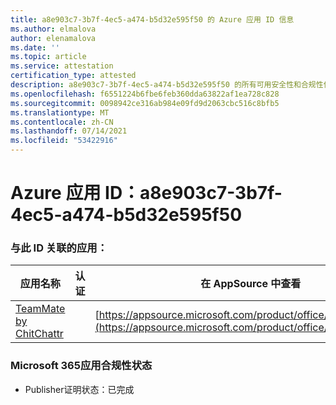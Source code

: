 ```yaml
---
title: a8e903c7-3b7f-4ec5-a474-b5d32e595f50 的 Azure 应用 ID 信息
ms.author: elmalova
author: elenamalova
ms.date: ''
ms.topic: article
ms.service: attestation
certification_type: attested
description: a8e903c7-3b7f-4ec5-a474-b5d32e595f50 的所有可用安全性和合规性信息。
ms.openlocfilehash: f6551224b6fbe6feb360dda63822af1ea728c828
ms.sourcegitcommit: 0098942ce316ab984e09fd9d2063cbc516c8bfb5
ms.translationtype: MT
ms.contentlocale: zh-CN
ms.lasthandoff: 07/14/2021
ms.locfileid: "53422916"
---
```

# <a name="azure-app-id-a8e903c7-3b7f-4ec5-a474-b5d32e595f50"></a>Azure 应用 ID：a8e903c7-3b7f-4ec5-a474-b5d32e595f50


### <a name="apps-associated-with-this-id"></a>与此 ID 关联的应用：
| **应用名称** | **认证** | **在 AppSource 中查看** |
|-|-|-|
| [TeamMate by ChitChattr](https://docs.microsoft.com/en-us/microsoft-365-app-certification/forward/WA200002530) |  | [https://appsource.microsoft.com/product/office/WA200002530](https://appsource.microsoft.com/product/office/WA200002530) |

### <a name="microsoft-365-app-compliance-status"></a>Microsoft 365应用合规性状态
- Publisher证明状态：已完成
